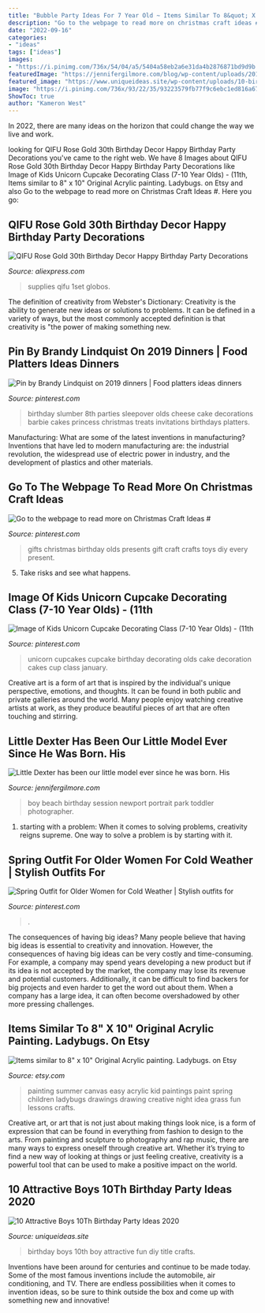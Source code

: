 ```yaml
---
title: "Bubble Party Ideas For 7 Year Old ~ Items Similar To 8&quot; X 10&quot; Original Acrylic Painting. Ladybugs. On Etsy"
description: "Go to the webpage to read more on christmas craft ideas #"
date: "2022-09-16"
categories:
- "ideas"
tags: ["ideas"]
images:
- "https://i.pinimg.com/736x/54/04/a5/5404a58eb2a6e31da4b2876871bd9d9b.jpg"
featuredImage: "https://jennifergilmore.com/blog/wp-content/uploads/2014/10/gilmore_studios_family_portrait_photo_at_the_park_rustic_woods_balloons_colorful_outfit_newport_beach_orange_county_2_year_old_boy_toddler_blog_02.jpg"
featured_image: "https://www.uniqueideas.site/wp-content/uploads/10-birthday-party-ideas-for-boys-for-the-home-pinterest-10th.png"
image: "https://i.pinimg.com/736x/93/22/35/93223579fb77f9c6ebc1ed816a67560a.jpg"
ShowToc: true
author: "Kameron West"
---
```



In 2022, there are many ideas on the horizon that could change the way we live and work.

	

		
looking for QIFU Rose Gold 30th Birthday Decor Happy Birthday Party Decorations you've came to the right web. We have 8 Images about QIFU Rose Gold 30th Birthday Decor Happy Birthday Party Decorations like Image of Kids Unicorn Cupcake Decorating Class (7-10 Year Olds) - (11th, Items similar to 8&quot; x 10&quot; Original Acrylic painting. Ladybugs. on Etsy and also Go to the webpage to read more on Christmas Craft Ideas #. Here you go:
		
    
## QIFU Rose Gold 30th Birthday Decor Happy Birthday Party Decorations

<img loading=lazy src="https://ae01.alicdn.com/kf/Ha9fc5aa260f6444b89127974f2cd76bcl.jpg" onerror="this.onerror=null;this.src='https://tse1.mm.bing.net/th?id=OIP.seYENZCDyO07nT5oMEc-eAHaHa&amp;pid=15.1';" alt="QIFU Rose Gold 30th Birthday Decor Happy Birthday Party Decorations">

_Source: aliexpress.com_

>supplies qifu 1set globos. 

	

The definition of creativity from Webster's Dictionary:
Creativity is the ability to generate new ideas or solutions to problems. It can be defined in a variety of ways, but the most commonly accepted definition is that creativity is "the power of making something new.

    
## Pin By Brandy Lindquist On 2019 Dinners | Food Platters Ideas Dinners

<img loading=lazy src="https://i.pinimg.com/736x/2b/38/d1/2b38d16e8fe80b670115bcaf1b367ee2--slumber-parties-girl-parties.jpg" onerror="this.onerror=null;this.src='https://tse1.mm.bing.net/th?id=OIP.O5OqCU0cOOOPNJnpyhx0tQHaJ6&amp;pid=15.1';" alt="Pin by Brandy Lindquist on 2019 dinners | Food platters ideas dinners">

_Source: pinterest.com_

>birthday slumber 8th parties sleepover olds cheese cake decorations barbie cakes princess christmas treats invitations birthdays platters. 

	

Manufacturing: What are some of the latest inventions in manufacturing?
Inventions that have led to modern manufacturing are: the industrial revolution, the widespread use of electric power in industry, and the development of plastics and other materials.

    
## Go To The Webpage To Read More On Christmas Craft Ideas #

<img loading=lazy src="https://i.pinimg.com/736x/9b/d9/c4/9bd9c4efaa7ea1f5adefc247ee091dae.jpg" onerror="this.onerror=null;this.src='https://tse3.mm.bing.net/th?id=OIP.MwTuMxB9HA-RW0NUx4tzbAHaPA&amp;pid=15.1';" alt="Go to the webpage to read more on Christmas Craft Ideas #">

_Source: pinterest.com_

>gifts christmas birthday olds presents gift craft crafts toys diy every present. 

	

5. Take risks and see what happens.

    
## Image Of Kids Unicorn Cupcake Decorating Class (7-10 Year Olds) - (11th

<img loading=lazy src="https://i.pinimg.com/736x/93/22/35/93223579fb77f9c6ebc1ed816a67560a.jpg" onerror="this.onerror=null;this.src='https://tse2.mm.bing.net/th?id=OIP.acPvUtXwEF9L-9rnNr6ItgHaJ3&amp;pid=15.1';" alt="Image of Kids Unicorn Cupcake Decorating Class (7-10 Year Olds) - (11th">

_Source: pinterest.com_

>unicorn cupcakes cupcake birthday decorating olds cake decoration cakes cup class january. 

	

Creative art is a form of art that is inspired by the individual's unique perspective, emotions, and thoughts. It can be found in both public and private galleries around the world. Many people enjoy watching creative artists at work, as they produce beautiful pieces of art that are often touching and stirring.

    
## Little Dexter Has Been Our Little Model Ever Since He Was Born. His

<img loading=lazy src="https://jennifergilmore.com/blog/wp-content/uploads/2014/10/gilmore_studios_family_portrait_photo_at_the_park_rustic_woods_balloons_colorful_outfit_newport_beach_orange_county_2_year_old_boy_toddler_blog_02.jpg" onerror="this.onerror=null;this.src='https://tse1.mm.bing.net/th?id=OIP.U2AXwoYrHTMzufUc0myZEwHaFS&amp;pid=15.1';" alt="Little Dexter has been our little model ever since he was born. His">

_Source: jennifergilmore.com_

>boy beach birthday session newport portrait park toddler photographer. 

	

1. starting with a problem: When it comes to solving problems, creativity reigns supreme. One way to solve a problem is by starting with it.

    
## Spring Outfit For Older Women For Cold Weather | Stylish Outfits For

<img loading=lazy src="https://i.pinimg.com/736x/54/04/a5/5404a58eb2a6e31da4b2876871bd9d9b.jpg" onerror="this.onerror=null;this.src='https://tse4.mm.bing.net/th?id=OIP.kiirKKpTAl4MRoLBPozpxgHaMf&amp;pid=15.1';" alt="Spring Outfit for Older Women for Cold Weather | Stylish outfits for">

_Source: pinterest.com_

>. 

	

The consequences of having big ideas?
Many people believe that having big ideas is essential to creativity and innovation. However, the consequences of having big ideas can be very costly and time-consuming. For example, a company may spend years developing a new product but if its idea is not accepted by the market, the company may lose its revenue and potential customers. Additionally, it can be difficult to find backers for big projects and even harder to get the word out about them. When a company has a large idea, it can often become overshadowed by other more pressing challenges.

    
## Items Similar To 8&quot; X 10&quot; Original Acrylic Painting. Ladybugs. On Etsy

<img loading=lazy src="https://img0.etsystatic.com/016/0/7316904/il_570xN.463962222_kb5x.jpg" onerror="this.onerror=null;this.src='https://tse2.mm.bing.net/th?id=OIP.l2434S-mhhRTBiaw8n2E1QHaJ4&amp;pid=15.1';" alt="Items similar to 8&quot; x 10&quot; Original Acrylic painting. Ladybugs. on Etsy">

_Source: etsy.com_

>painting summer canvas easy acrylic kid paintings paint spring children ladybugs drawings drawing creative night idea grass fun lessons crafts. 

	

Creative art, or art that is not just about making things look nice, is a form of expression that can be found in everything from fashion to design to the arts. From painting and sculpture to photography and rap music, there are many ways to express oneself through creative art. Whether it’s trying to find a new way of looking at things or just feeling creative, creativity is a powerful tool that can be used to make a positive impact on the world.

    
## 10 Attractive Boys 10Th Birthday Party Ideas 2020

<img loading=lazy src="https://www.uniqueideas.site/wp-content/uploads/10-birthday-party-ideas-for-boys-for-the-home-pinterest-10th.png" onerror="this.onerror=null;this.src='https://tse4.mm.bing.net/th?id=OIP.wf_LWLRNjXcdJATXPusPvgHaLG&amp;pid=15.1';" alt="10 Attractive Boys 10Th Birthday Party Ideas 2020">

_Source: uniqueideas.site_

>birthday boys 10th boy attractive fun diy title crafts. 

	

Inventions have been around for centuries and continue to be made today. Some of the most famous inventions include the automobile, air conditioning, and TV. There are endless possibilities when it comes to invention ideas, so be sure to think outside the box and come up with something new and innovative!

